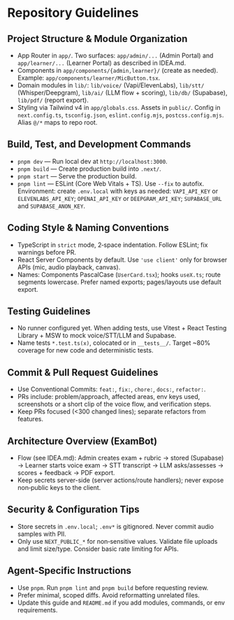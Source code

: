 # Repository Guidelines

## Project Structure & Module Organization
- App Router in `app/`. Two surfaces: `app/admin/...` (Admin Portal) and `app/learner/...` (Learner Portal) as described in IDEA.md.
- Components in `app/components/{admin,learner}/` (create as needed). Example: `app/components/learner/MicButton.tsx`.
- Domain modules in `lib/`: `lib/voice/` (Vapi/ElevenLabs), `lib/stt/` (Whisper/Deepgram), `lib/ai/` (LLM flow + scoring), `lib/db/` (Supabase), `lib/pdf/` (report export).
- Styling via Tailwind v4 in `app/globals.css`. Assets in `public/`. Config in `next.config.ts`, `tsconfig.json`, `eslint.config.mjs`, `postcss.config.mjs`. Alias `@/*` maps to repo root.

## Build, Test, and Development Commands
- `pnpm dev` — Run local dev at `http://localhost:3000`.
- `pnpm build` — Create production build into `.next/`.
- `pnpm start` — Serve the production build.
- `pnpm lint` — ESLint (Core Web Vitals + TS). Use `--fix` to autofix.
Environment: create `.env.local` with keys as needed: `VAPI_API_KEY` or `ELEVENLABS_API_KEY`; `OPENAI_API_KEY` or `DEEPGRAM_API_KEY`; `SUPABASE_URL` and `SUPABASE_ANON_KEY`.

## Coding Style & Naming Conventions
- TypeScript in `strict` mode, 2‑space indentation. Follow ESLint; fix warnings before PR.
- React Server Components by default. Use `'use client'` only for browser APIs (mic, audio playback, canvas).
- Names: Components PascalCase (`UserCard.tsx`); hooks `useX.ts`; route segments lowercase. Prefer named exports; pages/layouts use default export.

## Testing Guidelines
- No runner configured yet. When adding tests, use Vitest + React Testing Library + MSW to mock voice/STT/LLM and Supabase.
- Name tests `*.test.ts(x)`, colocated or in `__tests__/`. Target ~80% coverage for new code and deterministic tests.

## Commit & Pull Request Guidelines
- Use Conventional Commits: `feat:`, `fix:`, `chore:`, `docs:`, `refactor:`.
- PRs include: problem/approach, affected areas, env keys used, screenshots or a short clip of the voice flow, and verification steps.
- Keep PRs focused (<300 changed lines); separate refactors from features.

## Architecture Overview (ExamBot)
- Flow (see IDEA.md): Admin creates exam + rubric → stored (Supabase) → Learner starts voice exam → STT transcript → LLM asks/assesses → scores + feedback → PDF export.
- Keep secrets server-side (server actions/route handlers); never expose non‑public keys to the client.

## Security & Configuration Tips
- Store secrets in `.env.local`; `.env*` is gitignored. Never commit audio samples with PII.
- Only use `NEXT_PUBLIC_*` for non‑sensitive values. Validate file uploads and limit size/type. Consider basic rate limiting for APIs.

## Agent‑Specific Instructions
- Use `pnpm`. Run `pnpm lint` and `pnpm build` before requesting review.
- Prefer minimal, scoped diffs. Avoid reformatting unrelated files.
- Update this guide and `README.md` if you add modules, commands, or env requirements.
